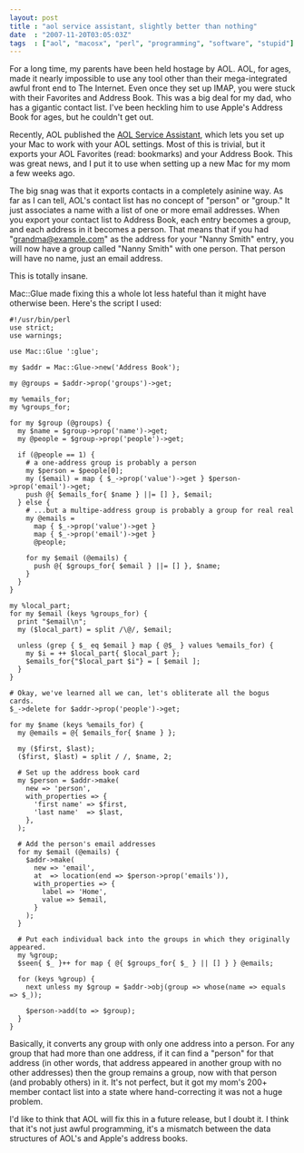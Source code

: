 ```yaml
---
layout: post
title : "aol service assistant, slightly better than nothing"
date  : "2007-11-20T03:05:03Z"
tags  : ["aol", "macosx", "perl", "programming", "software", "stupid"]
---
```

For a long time, my parents have been held hostage by AOL.  AOL, for ages, made
it nearly impossible to use any tool other than their mega-integrated awful
front end to The Internet.  Even once they set up IMAP, you were stuck with
their Favorites and Address Book.  This was a big deal for my dad, who has a
gigantic contact list.  I've been heckling him to use Apple's Address Book for
ages, but he couldn't get out.

Recently, AOL published the [AOL Service
Assistant](http://www.apple.com/downloads/macosx/internet_utilities/aolserviceassistant.html),
which lets you set up your Mac to work with your AOL settings.  Most of this is
trivial, but it exports your AOL Favorites (read: bookmarks) and your Address
Book.  This was great news, and I put it to use when setting up a new Mac for
my mom a few weeks ago.

The big snag was that it exports contacts in a completely asinine way.  As far
as I can tell, AOL's contact list has no concept of "person" or "group."  It
just associates a name with a list of one or more email addresses.  When you
export your contact list to Address Book, each entry becomes a group, and each
address in it becomes a person.  That means that if you had
"grandma@example.com" as the address for your "Nanny Smith" entry, you will now
have a group called "Nanny Smith" with one person.  That person will have no
name, just an email address.

This is totally insane.

Mac::Glue made fixing this a whole lot less hateful than it might have
otherwise been.  Here's the script I used:

    #!/usr/bin/perl
    use strict;
    use warnings;

    use Mac::Glue ':glue';

    my $addr = Mac::Glue->new('Address Book');

    my @groups = $addr->prop('groups')->get;

    my %emails_for;
    my %groups_for;

    for my $group (@groups) {
      my $name = $group->prop('name')->get;
      my @people = $group->prop('people')->get;

      if (@people == 1) {
        # a one-address group is probably a person
        my $person = $people[0];
        my ($email) = map { $_->prop('value')->get } $person->prop('email')->get;
        push @{ $emails_for{ $name } ||= [] }, $email;
      } else {
        # ...but a multipe-address group is probably a group for real real
        my @emails =
          map { $_->prop('value')->get }
          map { $_->prop('email')->get }
          @people;

        for my $email (@emails) {
          push @{ $groups_for{ $email } ||= [] }, $name;
        }
      }
    }

    my %local_part;
    for my $email (keys %groups_for) {
      print "$email\n";
      my ($local_part) = split /\@/, $email;

      unless (grep { $_ eq $email } map { @$_ } values %emails_for) {
        my $i = ++ $local_part{ $local_part };
        $emails_for{"$local_part $i"} = [ $email ];
      }
    }

    # Okay, we've learned all we can, let's obliterate all the bogus cards.
    $_->delete for $addr->prop('people')->get;

    for my $name (keys %emails_for) {
      my @emails = @{ $emails_for{ $name } };

      my ($first, $last);
      ($first, $last) = split / /, $name, 2;

      # Set up the address book card
      my $person = $addr->make(
        new => 'person',
        with_properties => {
          'first name' => $first,
          'last name'  => $last,
        },
      );

      # Add the person's email addresses
      for my $email (@emails) {
        $addr->make(
          new => 'email',
          at  => location(end => $person->prop('emails')),
          with_properties => {
            label => 'Home',
            value => $email,
          }
        );
      }

      # Put each individual back into the groups in which they originally appeared.
      my %group;
      $seen{ $_ }++ for map { @{ $groups_for{ $_ } || [] } } @emails;

      for (keys %group) {
        next unless my $group = $addr->obj(group => whose(name => equals => $_));

        $person->add(to => $group);
      }
    }

Basically, it converts any group with only one address into a person.  For any
group that had more than one address, if it can find a "person" for that
address (in other words, that address appeared in another group with no other
addresses) then the group remains a group, now with that person (and probably
others) in it.  It's not perfect, but it got my mom's 200+ member contact list
into a state where hand-correcting it was not a huge problem.

I'd like to think that AOL will fix this in a future release, but I doubt it.
I think that it's not just awful programming, it's a mismatch between the data
structures of AOL's and Apple's address books.

